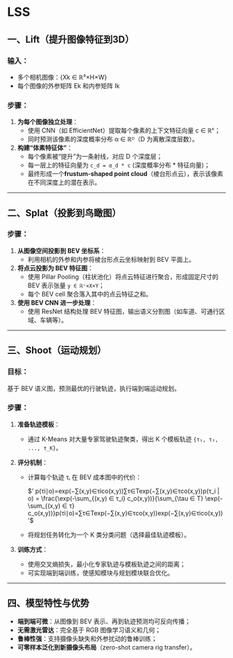 # LSS

## 一、Lift（提升图像特征到3D）

### 输入：

- 多个相机图像：{Xk ∈ ℝ³×H×W}
- 每个图像的外参矩阵 Ek 和内参矩阵 Ik

### 步骤：

1. **为每个图像独立处理**：
   - 使用 CNN（如 EfficientNet）提取每个像素的上下文特征向量 c ∈ ℝᶜ；
   - 同时预测该像素的深度概率分布 α ∈ ℝᴰ（D 为离散深度层数）。
2. **构建“体素特征体”**：
   - 每个像素被“提升”为一条射线，对应 D 个深度层；
   - 每一层上的特征向量为 `c_d = α_d * c` (深度概率分布 * 特征向量)；
   - 最终形成一个**frustum-shaped point cloud**（棱台形点云），表示该像素在不同深度上的潜在表示。

------

## 二、Splat（投影到鸟瞰图）

### 步骤：

1. **从图像空间投影到 BEV 坐标系**：
   - 利用相机的外参和内参将棱台形点云坐标映射到 BEV 平面上。
2. **将点云投影为 BEV 特征图**：
   - 使用 Pillar Pooling（柱状池化）将点云特征进行聚合，形成固定尺寸的 BEV 表示张量 `y ∈ ℝᶜ×X×Y`；
   - 每个 BEV cell 聚合落入其中的点云特征之和。
3. **使用 BEV CNN 进一步处理**：
   - 使用 ResNet 结构处理 BEV 特征图，输出语义分割图（如车道、可通行区域、车辆等）。

------

## 三、Shoot（运动规划）

### 目标：

基于 BEV 语义图，预测最优的行驶轨迹，执行端到端运动规划。

### 步骤：

1. **准备轨迹模板**：

   - 通过 K-Means 对大量专家驾驶轨迹聚类，得出 K 个模板轨迹 `{τ₁, τ₂, ..., τ_K}`。

2. **评分机制**：

   - 计算每个轨迹 τᵢ 在 BEV 成本图中的代价：

     $' p(τi∣o)=exp⁡(−∑(x,y)∈τico(x,y))∑τ∈Texp⁡(−∑(x,y)∈τco(x,y))p(τ_i | o) = \frac{\exp(-\sum_{(x,y) ∈ τ_i} c_o(x,y))}{\sum_{\tau ∈ T} \exp(-\sum_{(x,y) ∈ τ} c_o(x,y))}p(τi∣o)=∑τ∈Texp(−∑(x,y)∈τco(x,y))exp(−∑(x,y)∈τico(x,y)) '$

   - 将规划任务转化为一个 K 类分类问题（选择最佳轨迹模板）。

3. **训练方式**：

   - 使用交叉熵损失，最小化专家轨迹与模板轨迹之间的距离；
   - 可实现端到端训练，使感知模块与规划模块联合优化。

------

## 四、模型特性与优势

- **端到端可微**：从图像到 BEV 表示、再到轨迹预测均可反向传播；
- **无需激光雷达**：完全基于 RGB 图像学习语义和几何；
- **鲁棒性强**：支持摄像头缺失和外参扰动的鲁棒训练；
- **可零样本泛化到新摄像头布局**（zero-shot camera rig transfer）。
